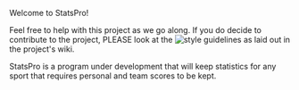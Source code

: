 Welcome to StatsPro!

Feel free to help with this project as we go along.  If you do decide to
contribute to the project, PLEASE look at the ![style guidelines](https://github.com/DaBungalow/StatsPro/wiki/Style-Guidelines) as laid out in the project's wiki.

StatsPro is a program under development that will keep statistics for any sport that requires personal and team scores to be kept.  
